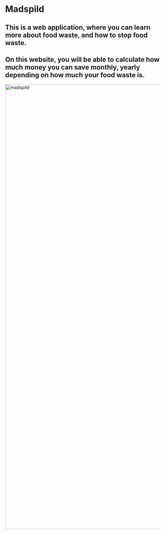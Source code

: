 # Madspild

## This is a web application, where you can learn more about food waste, and how to stop food waste.
## On this website, you will be able to calculate how much money you can save monthly, yearly depending on how much your food waste is.


<img width="1440" alt="madspild" src="https://user-images.githubusercontent.com/92215742/163459508-fa7803c4-e76c-46a8-8f92-64fe3a492227.png">
